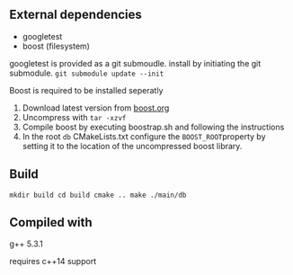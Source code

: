 External dependencies
-----------------
* googletest
* boost (filesystem)

googletest is provided as a git submoudle.
install by initiating the git submodule.
`git submodule update --init`

Boost is required to be installed seperatly

1. Download latest version from [boost.org](Http://www.boost.org/)
2. Uncompress with `tar -xzvf`
3. Compile boost by executing boostrap.sh and following the instructions
4. In the root `db` CMakeLists.txt configure the `BOOST_ROOT`property by setting it to the location of the uncompressed boost library.

Build
----- 
`mkdir build
cd build
cmake ..
make
./main/db`

Compiled with
------------
g++ 5.3.1

requires c++14 support
